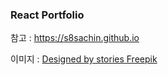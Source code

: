 ### React Portfolio

참고 : https://s8sachin.github.io

이미지 : <a href="http://www.freepik.com">Designed by stories Freepik</a>
